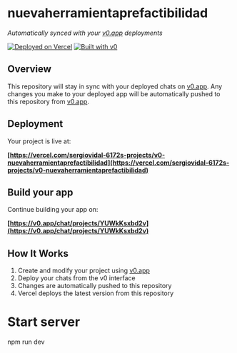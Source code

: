 # nuevaherramientaprefactibilidad

*Automatically synced with your [v0.app](https://v0.app) deployments*

[![Deployed on Vercel](https://img.shields.io/badge/Deployed%20on-Vercel-black?style=for-the-badge&logo=vercel)](https://vercel.com/sergiovidal-6172s-projects/v0-nuevaherramientaprefactibilidad)
[![Built with v0](https://img.shields.io/badge/Built%20with-v0.app-black?style=for-the-badge)](https://v0.app/chat/projects/YUWkKsxbd2v)

## Overview

This repository will stay in sync with your deployed chats on [v0.app](https://v0.app).
Any changes you make to your deployed app will be automatically pushed to this repository from [v0.app](https://v0.app).

## Deployment

Your project is live at:

**[https://vercel.com/sergiovidal-6172s-projects/v0-nuevaherramientaprefactibilidad](https://vercel.com/sergiovidal-6172s-projects/v0-nuevaherramientaprefactibilidad)**

## Build your app

Continue building your app on:

**[https://v0.app/chat/projects/YUWkKsxbd2v](https://v0.app/chat/projects/YUWkKsxbd2v)**

## How It Works

1. Create and modify your project using [v0.app](https://v0.app)
2. Deploy your chats from the v0 interface
3. Changes are automatically pushed to this repository
4. Vercel deploys the latest version from this repository


# Start server
npm run dev